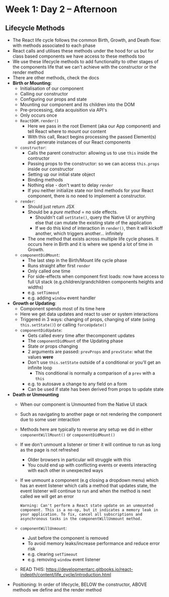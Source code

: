 # Week 1: Day 2 – Afternoon

## Lifecycle Methods

-   The React life cycle follows the common Birth, Growth, and Death flow: with methods associated to each phase
-   React calls and utilises these methods under the hood for us but for class based components we have access to these methods too
- We use these lifecycle methods to add functionality to other stages of the components life that we can't achieve with the constructor or the render method
-   There are other methods, check the docs
-   **Birth or Mounting**:
    -   Initialisation of our component
    -   Calling our constructor
    -   Configuring our props and state
    -   Mounting our component and its children into the DOM
    -   Pre-processing, data acquisition via API's
    -   Only occurs once
    -   `ReactDOM.render()`
        -   Here we pass in the root Element (aka our App component) and tell React where to mount our content
        -   With this call, React begins processing the passed Element(s) and generate instances of our React components
    -   `constructor`:
        -   Calls the parent constructor: allowing us to use `this` inside the contructor
        -   Passing props to the constructor: so we can access `this.props` inside our constructor
        -   Setting up our initial state object
        -   Binding methods
        -   Nothing else - don't want to delay `render`
        -   If you neither initialize state nor bind methods for your React component, there is no need to implement a constructor.
    -   `render`:
        -   Should just return JSX
        -   Should be a _pure method_ = no side effects.
            -   Shouldn't call `setState()`, query the Native UI or anything else that can mutate the existing state of the application
            -   If we do this kind of interaction in `render()`, then it will kickoff another, which triggers another... infinitely
        -   The one method that exists across multiple life cycle phases. It occurs here in Birth and it is where we spend a lot of time in Growth.
    -   `componentDidMount`:
        -   The last step in the Birth/Mount life cycle phase
        -   Runs straight after first `render`
        -   Only called one time
        -   For side-effects when component first loads: now have access to full UI stack (e.g.children/grandchildren components heights and widths)
        -   e.g. `setTimeout`
        -   e.g. adding `window` event handler
-   **Growth or Updating**:
    -   Component spends most of its time here
    -   Here we get data updates and react to user or system interactions
    -   Triggered in 3 ways: changing of props, changing of state (using `this.setState()`) or calling `forceUpdate()`
    -   `componentDidUpdate`:
        -   Gets called every time after thecomponent updates
        -   The `componentDidMount` of the Updating phase
        -   State _or_ props changing
        -   2 arguments are passed: `prevProps` and `prevState`: what the values **were**
        -   Don't use `this.setState` outside of a conditional or you'll get an infinite loop
            -   This conditional is normally a comparison of a `prev` with a `this`
        -   e.g. to autosave a change to any field on a form
        -   Can be used if state has been derived from props to update state
-   **Death or Unmounting**
    -   When our component is Unmounted from the Native UI stack
    -   Such as navigating to another page or not rendering the component due to some user interaction
    -   Methods here are typically to reverse any setup we did in either `componentWillMount()` or `componentDidMount()`
    - If we don't unmount a listener or timer it will continue to run as long as the page is not refreshed
        - Older browsers in particular will struggle with this
        - You could end up with conflicting events or events interacting with each other in unexpected ways
    - If we unmount a component (e.g closing a dropdown menu) which has an event listener which calls a method that updates state, the event listener will continue to run and when the method is next called we will get an error

        ```
        Warning: Can't perform a React state update on an unmounted component. This is a no-op, but it indicates a memory leak in your application. To fix, cancel all subscriptions and asynchronous tasks in the componentWillUnmount method.
        ```

    -   `componentWillUnmount`:
        -   Just before the component is removed
        -   To avoid memory leaks/increase performance and reduce error risk
        -   e.g. clearing `setTimeout`
        -   e.g. removing `window` event listener
    -   READ THIS: https://developmentarc.gitbooks.io/react-indepth/content/life_cycle/introduction.html
- Positioning: In order of lifecycle, BELOW the constructor, ABOVE methods we define and the render method
